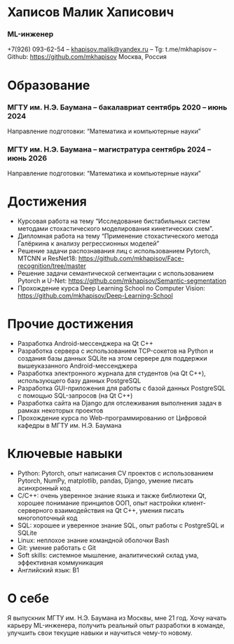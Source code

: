 # Хаписов Малик Хаписович
### ML-инженер
+7(926) 093-62-54 – khapisov.malik@yandex.ru – Tg: t.me/mkhapisov – Github: https://github.com/mkhapisov
Москва, Россия
# Образование
### МГТУ им. Н.Э. Баумана – бакалавриат	          сентябрь 2020 – июнь 2024
Направление подготовки: “Математика и компьютерные науки”
### МГТУ им. Н.Э. Баумана – магистратура      сентябрь 2024 – июнь 2026
Направление подготовки: “Математика и компьютерные науки”
# Достижения
- Курсовая работа на тему “Исследование бистабильных систем методами стохастического моделирования кинетических схем”.
- Дипломная работа на тему “Применение стохастического метода Галёркина к анализу регрессионных моделей”
- Решение задачи распознавания лиц с использованием Pytorch, MTCNN и ResNet18: https://github.com/mkhapisov/Face-recognition/tree/master
- Решение задачи семантической сегментации с использованием Pytorch и U-Net: https://github.com/mkhapisov/Semantic-segmentation
- Прохождение курса Deep Learning School по Computer Vision: https://github.com/mkhapisov/Deep-Learning-School
# Прочие достижения
- Разработка Android-мессенджера на Qt C++
- Разработка сервера с использованием TCP-сокетов на Python и создания базы данных SQLite на этом сервере для поддержки вышеуказанного Android-мессенджера
- Разработка электронного журнала для студентов (на Qt C++), использующего базу данных PostgreSQL
- Разработка GUI-приложения для работы с базой данных PostgreSQL с помощью SQL-запросов (на Qt C++)
- Разработка сайта на Django для отслеживания выполнения задач в рамках некоторых проектов
- Прохождение курса по Web-программированию от Цифровой кафедры в МГТУ им. Н.Э. Баумана
# Ключевые навыки
- Python: Pytorch, опыт написания CV проектов с использованием Pytorch, NumPy, matplotlib, pandas, Django, умение писать асинхронный код
- C/С++: очень уверенное знание языка и также библиотеки Qt, хорошее понимание принципов ООП, опыт настройки клиент-серверного взаимодействия на Qt C++, умения писать многопоточный код
- SQL: хорошее и уверенное знание SQL, опыт работы с PostgreSQL и SQLite
- Linux: неплохое знание командной оболочки Bash
- Git: умение работать с Git
- Soft skills: системное мышление, аналитический склад ума, эффективная коммуникация
- Английский язык: B1
# О себе
Я выпускник МГТУ им. Н.Э. Баумана из Москвы, мне 21 год. Хочу начать карьеру ML-инженера, получить реальный опыт разработки в команде, улучшить свои текущие навыки и научиться чему-то новому.
